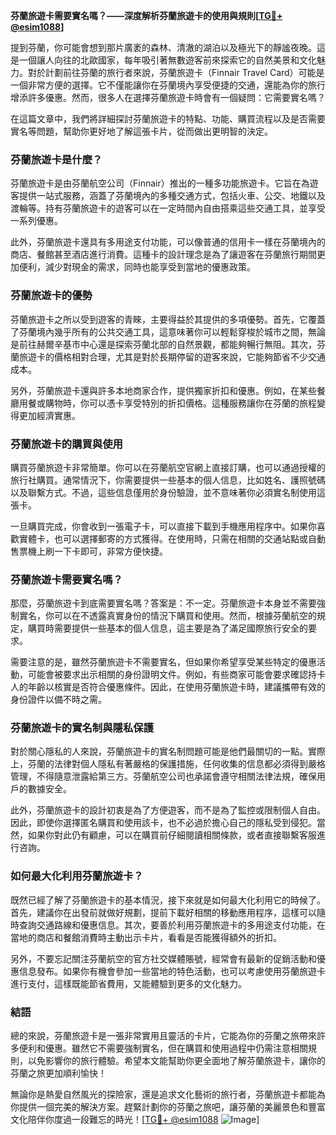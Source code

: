 **芬蘭旅遊卡需要實名嗎？——深度解析芬蘭旅遊卡的使用與規則[[TG💪+ @esim1088](https://t.me/s/esim1088)]**

提到芬蘭，你可能會想到那片廣袤的森林、清澈的湖泊以及極光下的靜謐夜晚。這是一個讓人向往的北歐國家，每年吸引著無數遊客前來探索它的自然美景和文化魅力。對於計劃前往芬蘭的旅行者來說，芬蘭旅遊卡（Finnair Travel Card）可能是一個非常方便的選擇。它不僅能讓你在芬蘭境內享受便捷的交通，還能為你的旅行增添許多優惠。然而，很多人在選擇芬蘭旅遊卡時會有一個疑問：它需要實名嗎？

在這篇文章中，我們將詳細探討芬蘭旅遊卡的特點、功能、購買流程以及是否需要實名等問題，幫助你更好地了解這張卡片，從而做出更明智的決定。

### 芬蘭旅遊卡是什麼？

芬蘭旅遊卡是由芬蘭航空公司（Finnair）推出的一種多功能旅遊卡。它旨在為遊客提供一站式服務，涵蓋了芬蘭境內的多種交通方式，包括火車、公交、地鐵以及渡輪等。持有芬蘭旅遊卡的遊客可以在一定時間內自由搭乘這些交通工具，並享受一系列優惠。

此外，芬蘭旅遊卡還具有多用途支付功能，可以像普通的信用卡一樣在芬蘭境內的商店、餐館甚至酒店進行消費。這種卡的設計理念是為了讓遊客在芬蘭旅行期間更加便利，減少對現金的需求，同時也能享受到當地的優惠政策。

### 芬蘭旅遊卡的優勢

芬蘭旅遊卡之所以受到遊客的青睞，主要得益於其提供的多項優勢。首先，它覆蓋了芬蘭境內幾乎所有的公共交通工具，這意味著你可以輕鬆穿梭於城市之間，無論是前往赫爾辛基市中心還是探索芬蘭北部的自然景觀，都能夠暢行無阻。其次，芬蘭旅遊卡的價格相對合理，尤其是對於長期停留的遊客來說，它能夠節省不少交通成本。

另外，芬蘭旅遊卡還與許多本地商家合作，提供獨家折扣和優惠。例如，在某些餐廳用餐或購物時，你可以憑卡享受特別的折扣價格。這種服務讓你在芬蘭的旅程變得更加經濟實惠。

### 芬蘭旅遊卡的購買與使用

購買芬蘭旅遊卡非常簡單。你可以在芬蘭航空官網上直接訂購，也可以通過授權的旅行社購買。通常情況下，你需要提供一些基本的個人信息，比如姓名、護照號碼以及聯繫方式。不過，這些信息僅用於身份驗證，並不意味著你必須實名制使用這張卡。

一旦購買完成，你會收到一張電子卡，可以直接下載到手機應用程序中。如果你喜歡實體卡，也可以選擇郵寄的方式獲得。在使用時，只需在相關的交通站點或自動售票機上刷一下卡即可，非常方便快捷。

### 芬蘭旅遊卡需要實名嗎？

那麼，芬蘭旅遊卡到底需要實名嗎？答案是：不一定。芬蘭旅遊卡本身並不需要強制實名，你可以在不透露真實身份的情況下購買和使用。然而，根據芬蘭航空的規定，購買時需要提供一些基本的個人信息，這主要是為了滿足國際旅行安全的要求。

需要注意的是，雖然芬蘭旅遊卡不需要實名，但如果你希望享受某些特定的優惠活動，可能會被要求出示相關的身份證明文件。例如，有些商家可能會要求確認持卡人的年齡以核實是否符合優惠條件。因此，在使用芬蘭旅遊卡時，建議攜帶有效的身份證件以備不時之需。

### 芬蘭旅遊卡的實名制與隱私保護

對於關心隱私的人來說，芬蘭旅遊卡的實名制問題可能是他們最關切的一點。實際上，芬蘭的法律對個人隱私有著嚴格的保護措施，任何收集的信息都必須得到嚴格管理，不得隨意泄露給第三方。芬蘭航空公司也承諾會遵守相關法律法規，確保用戶的數據安全。

此外，芬蘭旅遊卡的設計初衷是為了方便遊客，而不是為了監控或限制個人自由。因此，即使你選擇匿名購買和使用該卡，也不必過於擔心自己的隱私受到侵犯。當然，如果你對此仍有顧慮，可以在購買前仔細閱讀相關條款，或者直接聯繫客服進行咨詢。

### 如何最大化利用芬蘭旅遊卡？

既然已經了解了芬蘭旅遊卡的基本情況，接下來就是如何最大化利用它的時候了。首先，建議你在出發前就做好規劃，提前下載好相關的移動應用程序，這樣可以隨時查詢交通路線和優惠信息。其次，要善於利用芬蘭旅遊卡的多用途支付功能，在當地的商店和餐館消費時主動出示卡片，看看是否能獲得額外的折扣。

另外，不要忘記關注芬蘭航空的官方社交媒體賬號，經常會有最新的促銷活動和優惠信息發布。如果你有機會參加一些當地的特色活動，也可以考慮使用芬蘭旅遊卡進行支付，這樣既能節省費用，又能體驗到更多的文化魅力。

### 結語

總的來說，芬蘭旅遊卡是一張非常實用且靈活的卡片，它能為你的芬蘭之旅帶來許多便利和優惠。雖然它不需要強制實名，但在購買和使用過程中仍需注意相關規則，以免影響你的旅行體驗。希望本文能幫助你更全面地了解芬蘭旅遊卡，讓你的芬蘭之旅更加順利愉快！

無論你是熱愛自然風光的探險家，還是追求文化藝術的旅行者，芬蘭旅遊卡都能為你提供一個完美的解決方案。趕緊計劃你的芬蘭之旅吧，讓芬蘭的美麗景色和豐富文化陪伴你度過一段難忘的時光！[[TG💪+ @esim1088](https://t.me/s/esim1088) ![Image](https://i.postimg.cc/4NQfJmqS/Snipaste-2025-05-13-00-14-12.png)]